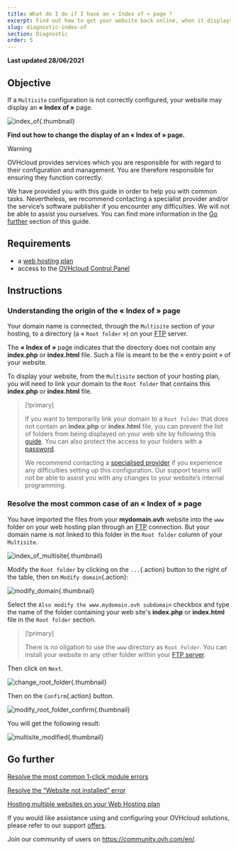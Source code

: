 ```yaml
---
title: What do I do if I have an « Index of » page ?
excerpt: Find out how to get your website back online, when it displays an « Index of » page
slug: diagnostic-index-of
section: Diagnostic
order: 5
---
```


**Last updated 28/06/2021**

## Objective

If a `Multisite` configuration is not correctly configured, your website may display an **« Index of »** page.

![index_of](images/index_of.png){.thumbnail}

**Find out how to change the display of an « Index of » page.**

> [!warning]
>
> OVHcloud provides services which you are responsible for with regard to their configuration and management. You are therefore responsible for ensuring they function correctly.
>
> We have provided you with this guide in order to help you with common tasks. Nevertheless, we recommend contacting a specialist provider and/or the service’s software publisher if you encounter any difficulties. We will not be able to assist you ourselves. You can find more information in the [Go further](#gofurther) section of this guide.
>

## Requirements

- a [web hosting plan](https://www.ovh.com.au/web-hosting/)
- access to the [OVHcloud Control Panel](https://ca.ovh.com/auth/?action=gotomanager&from=https://www.ovh.com.au/&ovhSubsidiary=au)

## Instructions

### Understanding the origin of the « Index of » page

Your domain name is connected, through the `Multisite` section of your hosting, to a directory (a « `Root folder` ») on your [FTP](../log-in-to-storage-ftp-web-hosting/) server.

The **« Index of »** page indicates that the directory does not contain any **index.php** or **index.html** file. Such a file is meant to be the « entry point » of your website.

To display your website, from the `Multisite` section of your hosting plan, you will need to link your domain to the `Root folder` that contains this **index.php** or **index.html** file.

> [!primary]
>
> If you want to temporarily link your domain to a `Root folder` that does not contain an **index.php** or **index.html** file, you can prevent the list of folders from being displayed on your web site by following this [guide](../what_else_can_you_do_with_the_htaccess_file/#prevent-the-content-of-a-directory-from-being-listed). You can also protect the access to your folders with a [password](../how_to_password_protect_a_directory_on_your_website/).
>
> We recommend contacting a [specialised provider](https://partner.ovhcloud.com/en-au/directory/) if you experience any difficulties setting up this configuration. Our support teams will not be able to assist you with any changes to your website’s internal programming.

### Resolve the most common case of an « Index of » page

You have imported the files from your **mydomain.ovh** website into the `www` folder on your web hosting plan through an [FTP](../log-in-to-storage-ftp-web-hosting/) connection. But your domain name is not linked to this folder in the `Root folder` column of your `Multisite`.

![index_of_multisite](images/index_of_multisite.png){.thumbnail}

Modify the `Root folder` by clicking on the `...`{.action} button to the right of the table, then on `Modify domain`{.action}:

![modify_domain](images/modify_domain.png){.thumbnail}

Select the `Also modify the www.mydomain.ovh subdomain` checkbox and type the name of the folder containing your web site's **index.php** or **index.html** file in the `Root folder` section.

> [!primary]
>
> There is no oligation to use the `www` directory as `Root Folder`. You can install your website in any other folder within your [FTP server](../log-in-to-storage-ftp-web-hosting/).

Then click on `Next`.

![change_root_folder](images/change_root_folder.png){.thumbnail}

Then on the `Confirm`{.action} button.

![modify_root_folder_confirm](images/modify_root_folder_confirm.png){.thumbnail}

You will get the following result:

![multisite_modified](images/multisite_modified.png){.thumbnail}

## Go further <a name="gofurther"></a>

[Resolve the most common 1-click module errors](../error-frequently-1-click-modules/)

[Resolve the “Website not installed” error](../web_hosting_error_-_website_not_installed/)

[Hosting multiple websites on your Web Hosting plan](../multisites-configuring-multiple-websites/)

If you would like assistance using and configuring your OVHcloud solutions, please refer to our support [offers](https://www.ovhcloud.com/en-au/support-levels/).

Join our community of users on <https://community.ovh.com/en/>.